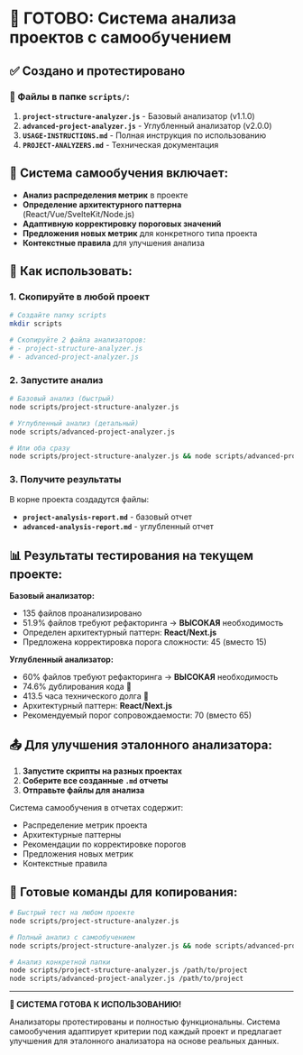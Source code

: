 # 🎯 ГОТОВО: Система анализа проектов с самообучением

## ✅ Создано и протестировано

### 📁 Файлы в папке `scripts/`:

1. **`project-structure-analyzer.js`** - Базовый анализатор (v1.1.0)
2. **`advanced-project-analyzer.js`** - Углубленный анализатор (v2.0.0)
3. **`USAGE-INSTRUCTIONS.md`** - Полная инструкция по использованию
4. **`PROJECT-ANALYZERS.md`** - Техническая документация

## 🧠 Система самообучения включает:

- **Анализ распределения метрик** в проекте
- **Определение архитектурного паттерна** (React/Vue/SvelteKit/Node.js)
- **Адаптивную корректировку пороговых значений**
- **Предложения новых метрик** для конкретного типа проекта
- **Контекстные правила** для улучшения анализа

## 🚀 Как использовать:

### 1. Скопируйте в любой проект
```bash
# Создайте папку scripts
mkdir scripts

# Скопируйте 2 файла анализаторов:
# - project-structure-analyzer.js
# - advanced-project-analyzer.js
```

### 2. Запустите анализ
```bash
# Базовый анализ (быстрый)
node scripts/project-structure-analyzer.js

# Углубленный анализ (детальный)
node scripts/advanced-project-analyzer.js

# Или оба сразу
node scripts/project-structure-analyzer.js && node scripts/advanced-project-analyzer.js
```

### 3. Получите результаты
В корне проекта создадутся файлы:
- **`project-analysis-report.md`** - базовый отчет
- **`advanced-analysis-report.md`** - углубленный отчет

## 📊 Результаты тестирования на текущем проекте:

**Базовый анализатор:**
- 135 файлов проанализировано
- 51.9% файлов требуют рефакторинга → **ВЫСОКАЯ** необходимость
- Определен архитектурный паттерн: **React/Next.js**
- Предложена корректировка порога сложности: 45 (вместо 15)

**Углубленный анализатор:**
- 60% файлов требуют рефакторинга → **ВЫСОКАЯ** необходимость
- 74.6% дублирования кода 🔴
- 413.5 часа технического долга 🔴
- Архитектурный паттерн: **React/Next.js**
- Рекомендуемый порог сопровождаемости: 70 (вместо 65)

## 📤 Для улучшения эталонного анализатора:

1. **Запустите скрипты на разных проектах**
2. **Соберите все созданные `.md` отчеты**
3. **Отправьте файлы для анализа**

Система самообучения в отчетах содержит:
- Распределение метрик проекта
- Архитектурные паттерны
- Рекомендации по корректировке порогов
- Предложения новых метрик
- Контекстные правила

## 🎯 Готовые команды для копирования:

```bash
# Быстрый тест на любом проекте
node scripts/project-structure-analyzer.js

# Полный анализ с самообучением
node scripts/project-structure-analyzer.js && node scripts/advanced-project-analyzer.js

# Анализ конкретной папки
node scripts/project-structure-analyzer.js /path/to/project
node scripts/advanced-project-analyzer.js /path/to/project
```

---

**🎉 СИСТЕМА ГОТОВА К ИСПОЛЬЗОВАНИЮ!**

Анализаторы протестированы и полностью функциональны. Система самообучения адаптирует критерии под каждый проект и предлагает улучшения для эталонного анализатора на основе реальных данных.
